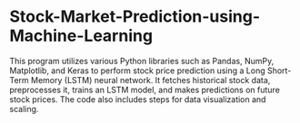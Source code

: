 # Stock-Market-Prediction-using-Machine-Learning
This program utilizes various Python libraries such as Pandas, NumPy, Matplotlib, and Keras to perform stock price prediction using a Long Short-Term Memory (LSTM) neural network. It fetches historical stock data, preprocesses it, trains an LSTM model, and makes predictions on future stock prices. The code also includes steps for data visualization and scaling.
